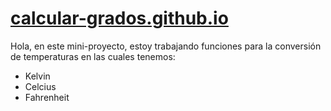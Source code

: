# [calcular-grados.github.io](https://julianfnieto12.github.io/calcular-grados.github.io/)
Hola, en este mini-proyecto, estoy trabajando funciones para la conversión de temperaturas en las cuales tenemos:

- Kelvin
- Celcius
- Fahrenheit
